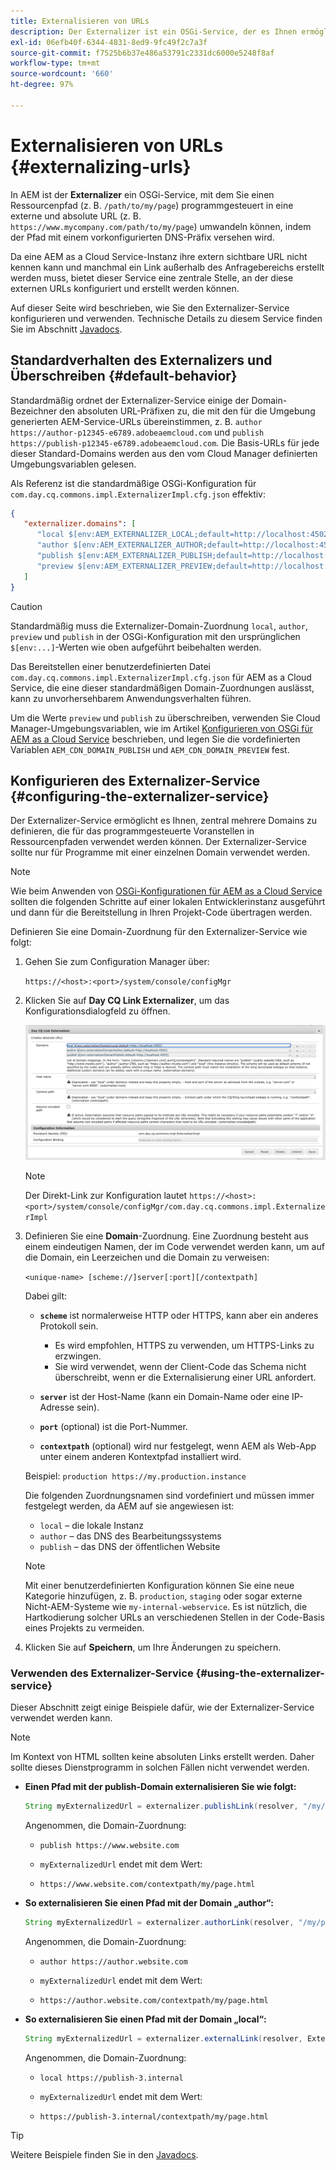 ```yaml
---
title: Externalisieren von URLs
description: Der Externalizer ist ein OSGi-Service, der es Ihnen ermöglicht, Ressourcenpfade programmgesteuert in externe, absolute URLs umzuwandeln.
exl-id: 06efb40f-6344-4831-8ed9-9fc49f2c7a3f
source-git-commit: f7525b6b37e486a53791c2331dc6000e5248f8af
workflow-type: tm+mt
source-wordcount: '660'
ht-degree: 97%

---
```


# Externalisieren von URLs {#externalizing-urls}

In AEM ist der **Externalizer** ein OSGi-Service, mit dem Sie einen Ressourcenpfad (z. B. `/path/to/my/page`) programmgesteuert in eine externe und absolute URL (z. B. `https://www.mycompany.com/path/to/my/page`) umwandeln können, indem der Pfad mit einem vorkonfigurierten DNS-Präfix versehen wird. 

Da eine AEM as a Cloud Service-Instanz ihre extern sichtbare URL nicht kennen kann und manchmal ein Link außerhalb des Anfragebereichs erstellt werden muss, bietet dieser Service eine zentrale Stelle, an der diese externen URLs konfiguriert und erstellt werden können.

Auf dieser Seite wird beschrieben, wie Sie den Externalizer-Service konfigurieren und verwenden. Technische Details zu diesem Service finden Sie im Abschnitt [Javadocs](https://www.adobe.io/experience-manager/reference-materials/cloud-service/javadoc/com/day/cq/commons/Externalizer.html).

## Standardverhalten des Externalizers und Überschreiben {#default-behavior}

Standardmäßig ordnet der Externalizer-Service einige der Domain-Bezeichner den absoluten URL-Präfixen zu, die mit den für die Umgebung generierten AEM-Service-URLs übereinstimmen, z. B. `author https://author-p12345-e6789.adobeaemcloud.com` und `publish https://publish-p12345-e6789.adobeaemcloud.com`. Die Basis-URLs für jede dieser Standard-Domains werden aus den vom Cloud Manager definierten Umgebungsvariablen gelesen.

Als Referenz ist die standardmäßige OSGi-Konfiguration für `com.day.cq.commons.impl.ExternalizerImpl.cfg.json` effektiv:

```json
{
   "externalizer.domains": [
      "local $[env:AEM_EXTERNALIZER_LOCAL;default=http://localhost:4502]",
      "author $[env:AEM_EXTERNALIZER_AUTHOR;default=http://localhost:4502]",
      "publish $[env:AEM_EXTERNALIZER_PUBLISH;default=http://localhost:4503]",
      "preview $[env:AEM_EXTERNALIZER_PREVIEW;default=http://localhost:4503]"
   ]
}
```

>[!CAUTION]
>
>Standardmäßig muss die Externalizer-Domain-Zuordnung `local`, `author`, `preview` und `publish` in der OSGi-Konfiguration mit den ursprünglichen `$[env:...]`-Werten wie oben aufgeführt beibehalten werden.
>
>Das Bereitstellen einer benutzerdefinierten Datei `com.day.cq.commons.impl.ExternalizerImpl.cfg.json` für AEM as a Cloud Service, die eine dieser standardmäßigen Domain-Zuordnungen auslässt, kann zu unvorhersehbarem Anwendungsverhalten führen.

Um die Werte `preview` und `publish` zu überschreiben, verwenden Sie Cloud Manager-Umgebungsvariablen, wie im Artikel [Konfigurieren von OSGi für AEM as a Cloud Service](/help/implementing/deploying/configuring-osgi.md#cloud-manager-api-format-for-setting-properties) beschrieben, und legen Sie die vordefinierten Variablen `AEM_CDN_DOMAIN_PUBLISH` und `AEM_CDN_DOMAIN_PREVIEW` fest.

## Konfigurieren des Externalizer-Service {#configuring-the-externalizer-service}

Der Externalizer-Service ermöglicht es Ihnen, zentral mehrere Domains zu definieren, die für das programmgesteuerte Voranstellen in Ressourcenpfaden verwendet werden können. Der Externalizer-Service sollte nur für Programme mit einer einzelnen Domain verwendet werden.

>[!NOTE]
>
>Wie beim Anwenden von [OSGi-Konfigurationen für AEM as a Cloud Service](/help/implementing/deploying/overview.md#osgi-configuration) sollten die folgenden Schritte auf einer lokalen Entwicklerinstanz ausgeführt und dann für die Bereitstellung in Ihren Projekt-Code übertragen werden.

Definieren Sie eine Domain-Zuordnung für den Externalizer-Service wie folgt:

1. Gehen Sie zum Configuration Manager über:

   `https://<host>:<port>/system/console/configMgr`

1. Klicken Sie auf **Day CQ Link Externalizer**, um das Konfigurationsdialogfeld zu öffnen.

   ![Die OSGi-Konfiguration des Externalizers](./assets/externalizer-osgi.png)

   >[!NOTE]
   >
   >Der Direkt-Link zur Konfiguration lautet `https://<host>:<port>/system/console/configMgr/com.day.cq.commons.impl.ExternalizerImpl`

1. Definieren Sie eine **Domain**-Zuordnung. Eine Zuordnung besteht aus einem eindeutigen Namen, der im Code verwendet werden kann, um auf die Domain, ein Leerzeichen und die Domain zu verweisen:

   `<unique-name> [scheme://]server[:port][/contextpath]`

   Dabei gilt:

   * **`scheme`** ist normalerweise HTTP oder HTTPS, kann aber ein anderes Protokoll sein.

      * Es wird empfohlen, HTTPS zu verwenden, um HTTPS-Links zu erzwingen.
      * Sie wird verwendet, wenn der Client-Code das Schema nicht überschreibt, wenn er die Externalisierung einer URL anfordert.

   * **`server`** ist der Host-Name (kann ein Domain-Name oder eine IP-Adresse sein).
   * **`port`** (optional) ist die Port-Nummer.
   * **`contextpath`** (optional) wird nur festgelegt, wenn AEM als Web-App unter einem anderen Kontextpfad installiert wird.

   Beispiel: `production https://my.production.instance`

   Die folgenden Zuordnungsnamen sind vordefiniert und müssen immer festgelegt werden, da AEM auf sie angewiesen ist:

   * `local` – die lokale Instanz
   * `author` – das DNS des Bearbeitungssystems
   * `publish` – das DNS der öffentlichen Website

   >[!NOTE]
   >
   >Mit einer benutzerdefinierten Konfiguration können Sie eine neue Kategorie hinzufügen, z. B. `production`, `staging` oder sogar externe Nicht-AEM-Systeme wie `my-internal-webservice`. Es ist nützlich, die Hartkodierung solcher URLs an verschiedenen Stellen in der Code-Basis eines Projekts zu vermeiden.

1. Klicken Sie auf **Speichern**, um Ihre Änderungen zu speichern.

### Verwenden des Externalizer-Service {#using-the-externalizer-service}

Dieser Abschnitt zeigt einige Beispiele dafür, wie der Externalizer-Service verwendet werden kann.

>[!NOTE]
>
>Im Kontext von HTML sollten keine absoluten Links erstellt werden. Daher sollte dieses Dienstprogramm in solchen Fällen nicht verwendet werden.

* **Einen Pfad mit der publish-Domain externalisieren Sie wie folgt:**

  ```java
  String myExternalizedUrl = externalizer.publishLink(resolver, "/my/page") + ".html";
  ```

  Angenommen, die Domain-Zuordnung:

   * `publish https://www.website.com`

   * `myExternalizedUrl` endet mit dem Wert:

   * `https://www.website.com/contextpath/my/page.html`

* **So externalisieren Sie einen Pfad mit der Domain „author“:**

  ```java
  String myExternalizedUrl = externalizer.authorLink(resolver, "/my/page") + ".html";
  ```

  Angenommen, die Domain-Zuordnung:

   * `author https://author.website.com`

   * `myExternalizedUrl` endet mit dem Wert:

   * `https://author.website.com/contextpath/my/page.html`

* **So externalisieren Sie einen Pfad mit der Domain „local“:**

  ```java
  String myExternalizedUrl = externalizer.externalLink(resolver, Externalizer.LOCAL, "/my/page") + ".html";
  ```

  Angenommen, die Domain-Zuordnung:

   * `local https://publish-3.internal`

   * `myExternalizedUrl` endet mit dem Wert:

   * `https://publish-3.internal/contextpath/my/page.html`

>[!TIP]
>
>Weitere Beispiele finden Sie in den [Javadocs](https://www.adobe.io/experience-manager/reference-materials/cloud-service/javadoc/com/day/cq/commons/Externalizer.html).

